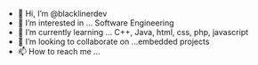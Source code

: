 - 👋 Hi, I’m @blacklinerdev
- 👀 I’m interested in ... Software Engineering
- 🌱 I’m currently learning ... C++, Java, html, css, php, javascript
- 💞️ I’m looking to collaborate on ...embedded projects
- 📫 How to reach me ...

<!---
blacklinerdev/blacklinerdev is a ✨ special ✨ repository because its `README.md` (this file) appears on your GitHub profile.
You can click the Preview link to take a look at your changes.
--->
